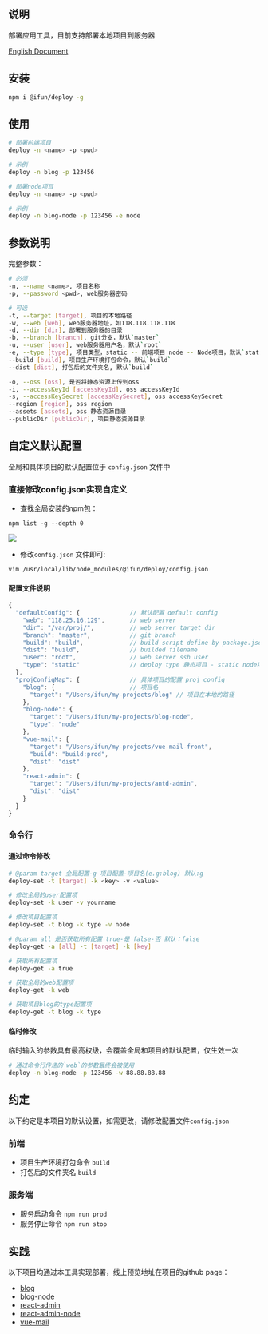 ## 说明

部署应用工具，目前支持部署本地项目到服务器

[English Document](https://github.com/weihomechen/deploy-tool/blob/master/README-en.md)

## 安装

```sh
npm i @ifun/deploy -g
```

## 使用

```sh
# 部署前端项目
deploy -n <name> -p <pwd> 

# 示例
deploy -n blog -p 123456

# 部署node项目
deploy -n <name> -p <pwd>

# 示例
deploy -n blog-node -p 123456 -e node

```

## 参数说明

完整参数： 

```sh
# 必须
-n, --name <name>, 项目名称
-p, --password <pwd>, web服务器密码

# 可选
-t, --target [target], 项目的本地路径
-w, --web [web], web服务器地址，如118.118.118.118
-d, --dir [dir], 部署到服务器的目录
-b, --branch [branch], git分支，默认`master`
-u, --user [user], web服务器用户名，默认`root`
-e, --type [type], 项目类型，static -- 前端项目 node -- Node项目，默认`static`
--build [build], 项目生产环境打包命令，默认`build`
--dist [dist], 打包后的文件夹名, 默认`build`

-o, --oss [oss], 是否将静态资源上传到oss
-i, --accessKeyId [accessKeyId], oss accessKeyId
-s, --accessKeySecret [accessKeySecret], oss accessKeySecret
--region [region], oss region
--assets [assets], oss 静态资源目录
--publicDir [publicDir], 项目静态资源目录
```

## 自定义默认配置

全局和具体项目的默认配置位于 `config.json` 文件中

### 直接修改config.json实现自定义

- 查找全局安装的npm包：

```
npm list -g --depth 0
```

![](https://rulifun.oss-cn-hangzhou.aliyuncs.com/static/image/WX20181011-135003%402x.png)

- 修改`config.json` 文件即可: 

```
vim /usr/local/lib/node_modules/@ifun/deploy/config.json
```

#### 配置文件说明

```js
{
  "defaultConfig": {              // 默认配置 default config
    "web": "118.25.16.129",       // web server
    "dir": "/var/proj/",          // web server target dir
    "branch": "master",           // git branch
    "build": "build",             // build script define by package.json 
    "dist": "build",              // builded filename
    "user": "root",               // web server ssh user
    "type": "static"              // deploy type 静态项目 - static node项目 - node
  },
  "projConfigMap": {              // 具体项目的配置 proj config
    "blog": {                     // 项目名
      "target": "/Users/ifun/my-projects/blog" // 项目在本地的路径
    },
    "blog-node": {
      "target": "/Users/ifun/my-projects/blog-node",
      "type": "node"
    },
    "vue-mail": {
      "target": "/Users/ifun/my-projects/vue-mail-front",
      "build": "build:prod",
      "dist": "dist"
    },
    "react-admin": {
      "target": "/Users/ifun/my-projects/antd-admin",
      "dist": "dist"
    }
  }
}
```

### 命令行

#### 通过命令修改

```sh
# @param target 全局配置-g 项目配置-项目名(e.g:blog) 默认:g
deploy-set -t [target] -k <key> -v <value>

# 修改全局的user配置项
deploy-set -k user -v yourname

# 修改项目配置项
deploy-set -t blog -k type -v node

# @param all 是否获取所有配置 true-是 false-否 默认：false
deploy-get -a [all] -t [target] -k [key]

# 获取所有配置项
deploy-get -a true

# 获取全局的web配置项
deploy-get -k web

# 获取项目blog的type配置项
deploy-get -t blog -k type

```

#### 临时修改

临时输入的参数具有最高权级，会覆盖全局和项目的默认配置，仅生效一次

```sh
# 通过命令行传递的`web`的参数最终会被使用
deploy -n blog-node -p 123456 -w 88.88.88.88 
```

## 约定

以下约定是本项目的默认设置，如需更改，请修改配置文件`config.json`

### 前端
- 项目生产环境打包命令 `build`
- 打包后的文件夹名 `build`

### 服务端
- 服务启动命令 `npm run prod`  
- 服务停止命令 `npm run stop`

## 实践

以下项目均通过本工具实现部署，线上预览地址在项目的github page：

- [blog](https://github.com/weihomechen/blog)
- [blog-node](https://github.com/weihomechen/blog-node)
- [react-admin](https://github.com/weihomechen/react-admin)
- [react-admin-node](https://github.com/weihomechen/react-admin-node)
- [vue-mail](https://github.com/weihomechen/vue-mail-front)
